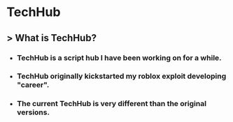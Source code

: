 # TechHub 

## > What is TechHub?

  - ### TechHub is a script hub I have been working on for a while. 
  - ### TechHub originally kickstarted my roblox exploit developing "career". 
  - ### The current TechHub is very different than the original versions.
